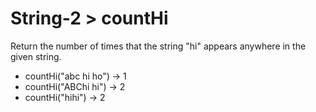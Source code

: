 # String-2 > countHi

Return the number of times that the string "hi" appears anywhere in the given string.

- countHi("abc hi ho") → 1
- countHi("ABChi hi") → 2
- countHi("hihi") → 2